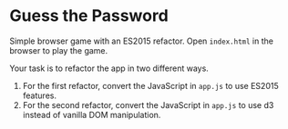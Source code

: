 # Guess the Password

Simple browser game with an ES2015 refactor. Open `index.html` in the browser to play the game.

Your task is to refactor the app in two different ways.

1.  For the first refactor, convert the JavaScript in `app.js` to use ES2015 features.
1.  For the second refactor, convert the JavaScript in `app.js` to use d3 instead of vanilla DOM manipulation.
